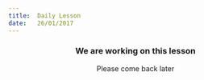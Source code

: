 ```yaml
---
title:  Daily Lesson
date:   26/01/2017
---
```


### <center>We are working on this lesson</center>
<center>Please come back later</center>